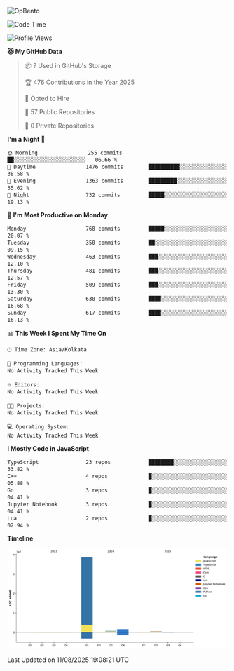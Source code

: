 ![OpBento](https://firebasestorage.googleapis.com/v0/b/smartkaksha-fe32c.appspot.com/o/opbento%2Fparthkapoor-dev3db8f.png?alt=media)

<!--START_SECTION:waka-->
![Code Time](http://img.shields.io/badge/Code%20Time-0%20secs-blue)

![Profile Views](http://img.shields.io/badge/Profile%20Views-2-blue)

**🐱 My GitHub Data** 

> 📦 ? Used in GitHub's Storage 
 > 
> 🏆 476 Contributions in the Year 2025
 > 
> 💼 Opted to Hire
 > 
> 📜 57 Public Repositories 
 > 
> 🔑 0 Private Repositories 
 > 
**I'm a Night 🦉** 

```text
🌞 Morning                255 commits         ██░░░░░░░░░░░░░░░░░░░░░░░   06.66 % 
🌆 Daytime                1476 commits        ██████████░░░░░░░░░░░░░░░   38.58 % 
🌃 Evening                1363 commits        █████████░░░░░░░░░░░░░░░░   35.62 % 
🌙 Night                  732 commits         █████░░░░░░░░░░░░░░░░░░░░   19.13 % 
```
📅 **I'm Most Productive on Monday** 

```text
Monday                   768 commits         █████░░░░░░░░░░░░░░░░░░░░   20.07 % 
Tuesday                  350 commits         ██░░░░░░░░░░░░░░░░░░░░░░░   09.15 % 
Wednesday                463 commits         ███░░░░░░░░░░░░░░░░░░░░░░   12.10 % 
Thursday                 481 commits         ███░░░░░░░░░░░░░░░░░░░░░░   12.57 % 
Friday                   509 commits         ███░░░░░░░░░░░░░░░░░░░░░░   13.30 % 
Saturday                 638 commits         ████░░░░░░░░░░░░░░░░░░░░░   16.68 % 
Sunday                   617 commits         ████░░░░░░░░░░░░░░░░░░░░░   16.13 % 
```


📊 **This Week I Spent My Time On** 

```text
🕑︎ Time Zone: Asia/Kolkata

💬 Programming Languages: 
No Activity Tracked This Week

🔥 Editors: 
No Activity Tracked This Week

🐱‍💻 Projects: 
No Activity Tracked This Week

💻 Operating System: 
No Activity Tracked This Week
```

**I Mostly Code in JavaScript** 

```text
TypeScript               23 repos            ████████░░░░░░░░░░░░░░░░░   33.82 % 
C++                      4 repos             █░░░░░░░░░░░░░░░░░░░░░░░░   05.88 % 
Go                       3 repos             █░░░░░░░░░░░░░░░░░░░░░░░░   04.41 % 
Jupyter Notebook         3 repos             █░░░░░░░░░░░░░░░░░░░░░░░░   04.41 % 
Lua                      2 repos             █░░░░░░░░░░░░░░░░░░░░░░░░   02.94 % 
```



**Timeline**

![Lines of Code chart](https://raw.githubusercontent.com/ParthKapoor-dev/ParthKapoor-dev/main/assets/bar_graph.png)


 Last Updated on 11/08/2025 19:08:21 UTC
<!--END_SECTION:waka-->
